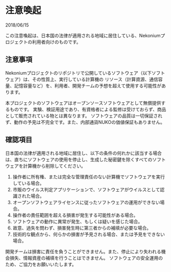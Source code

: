 # 注意喚起

2018/06/15

この注意喚起は、日本国の法律が適用される地域に居住している、Nekoniumプロジェクトの利用者向けのものです。

## 注意事項

Nekoniumプロジェクトのリポジトリで公開しているソフトウェア（以下ソフトウェア）は、その性質上、実行している計算機の
リソース（計算資源、通信容量、記憶容量など）を、利用者、開発チームの予想を超えて使用する可能性があります。

本プロジェクトのソフトウェアはオープンソースソフトウェアとして無償提供するものです。
実験、検証用途であり、有資格者による監修は受けておらず、商品として販売されている物とは異なります。
ソフトウェアの品質は一切保証されず、動作の予見は不完全です。また、内部通貨NUKOの価値保証もありません。

## 確認項目

日本国の法律が適用される地域に居住し、以下の条件の何れかに該当する場合は、直ちにソフトウェアの使用を停止し、生成した秘密鍵を除くすべてのソフトウェアを計算機から削除してください。

1. 操作者に所有権、または完全な管理責任のない計算機でソフトウェアを実行している場合。
2. 市販のウイルス判定アプリケーションで、ソフトウェアがウイルスとして認識された場合。
3. オープンソフトウェアライセンスに従ったソフトウェアの運用ができない場合。
4. 操作者の責任範囲を超える損害が発生する可能性がある場合。
5. ソフトウェアの動作に異常が発生、もしくは疑いを感じた場合。
6. 故意、過失を問わず、損害発生時に第三者からの補填が必要な場合。
7. 技術的な観点から、何らかの損害が予見される場合、または予見をできない場合。



開発チームは損害に責任を負うことができません。また、停止により失われる機会損失、情報資産の補填を行うことはできません。
ソフトウェアの安全運用のため、ご協力をお願いいたします。


